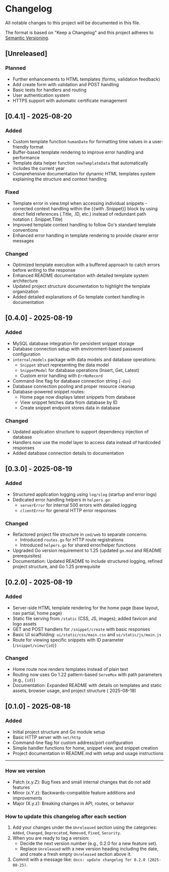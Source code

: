 # Changelog

All notable changes to this project will be documented in this file.

The format is based on "Keep a Changelog" and this project adheres
to [Semantic Versioning](https://semver.org/spec/v2.0.0.html).

## [Unreleased]

### Planned

- Further enhancements to HTML templates (forms, validation feedback)
- Add create form with validation and POST handling
- Basic tests for handlers and routing
- User authentication system
- HTTPS support with automatic certificate management

## [0.4.1] - 2025-08-20

### Added

- Custom template function `humanDate` for formatting time values in a user-friendly format
- Buffer-based template rendering to improve error handling and performance
- Template data helper function `newTemplateData` that automatically includes the current year
- Comprehensive documentation for dynamic HTML templates system explaining the structure and context handling

### Fixed

- Template error in view.tmpl when accessing individual snippets - corrected context handling within the {{with
  .Snippet}} block by using direct field references (.Title, .ID, etc.) instead of redundant path notation (
  .Snippet.Title)
- Improved template context handling to follow Go's standard template conventions
- Enhanced error handling in template rendering to provide clearer error messages

### Changed

- Optimized template execution with a buffered approach to catch errors before writing to the response
- Enhanced README documentation with detailed template system architecture
- Updated project structure documentation to highlight the template organization
- Added detailed explanations of Go template context handling in documentation

## [0.4.0] - 2025-08-19

### Added

- MySQL database integration for persistent snippet storage
- Database connection setup with environment-based password configuration
- `internal/models` package with data models and database operations:
    - `Snippet` struct representing the data model
    - `SnippetModel` for database operations (Insert, Get, Latest)
    - Custom error handling with `ErrNoRecord`
- Command-line flag for database connection string (`-dsn`)
- Database connection pooling and proper resource cleanup
- Database-powered snippet routes:
    - Home page now displays latest snippets from database
    - View snippet fetches data from database by ID
    - Create snippet endpoint stores data in database

### Changed

- Updated application structure to support dependency injection of database
- Handlers now use the model layer to access data instead of hardcoded responses
- Added database connection details to documentation

## [0.3.0] - 2025-08-19

### Added

- Structured application logging using `log/slog` (startup and error logs)
- Dedicated error handling helpers in `helpers.go`:
    - `serverError` for internal 500 errors with detailed logging
    - `clientError` for general HTTP error responses

### Changed

- Refactored project file structure in `cmd/web` to separate concerns:
    - Introduced `routes.go` for HTTP route registrations
    - Introduced `helpers.go` for shared error/helper functions
- Upgraded Go version requirement to 1.25 (updated `go.mod` and README prerequisites)
- Documentation: Updated README to include structured logging, refined project structure, and Go 1.25 prerequisite

## [0.2.0] - 2025-08-19

### Added

- Server-side HTML template rendering for the home page (base layout, nav partial, home page)
- Static file serving from `/static` (CSS, JS, images); added favicon and logo assets
- GET and POST handlers for `/snippet/create` with basic responses
- Basic UI scaffolding: `ui/static/css/main.css` and `ui/static/js/main.js`
- Route for viewing specific snippets with ID parameter (`/snippet/view/{id}`)

### Changed

- Home route now renders templates instead of plain text
- Routing now uses Go 1.22 pattern-based `ServeMux` with path parameters (e.g., `{id}`)
- Documentation: Expanded README with details on templates and static assets, browser usage, and project structure (
  2025-08-18)

## [0.1.0] - 2025-08-18

### Added

- Initial project structure and Go module setup
- Basic HTTP server with `net/http`
- Command-line flag for custom address/port configuration
- Simple handler functions for home, snippet view, and snippet creation
- Project documentation in README.md with setup and usage instructions

---

### How we version

- Patch (x.y.Z): Bug fixes and small internal changes that do not add features
- Minor (x.Y.z): Backwards-compatible feature additions and improvements
- Major (X.y.z): Breaking changes in API, routes, or behavior

### How to update this changelog after each section

1. Add your changes under the `Unreleased` section using the categories: `Added`, `Changed`, `Deprecated`, `Removed`,
   `Fixed`, `Security`.
2. When you are ready to tag a version:
    - Decide the next version number (e.g., 0.2.0 for a new feature set).
    - Replace `Unreleased` with a new version heading including the date, and create a fresh empty `Unreleased` section
      above it.
3. Commit with a message like: `docs: update changelog for 0.2.0 (2025-08-25)`.

